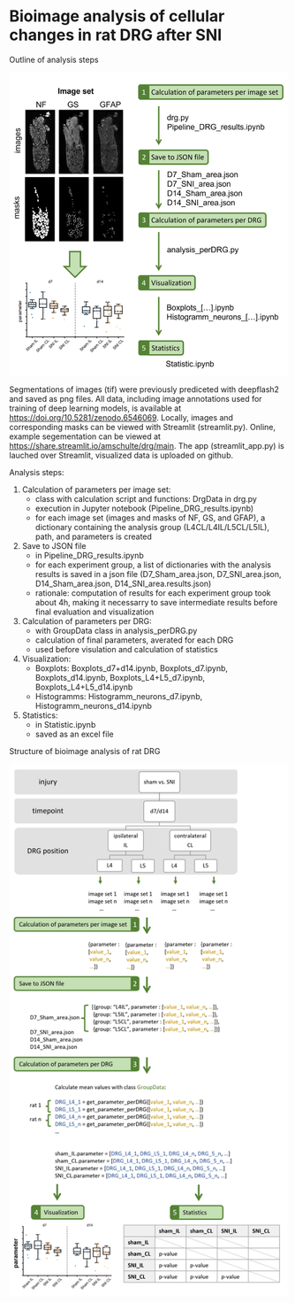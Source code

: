 # Bioimage analysis of cellular changes in rat DRG after SNI
Outline of analysis steps

<a href="url"><img src="https://github.com/AmSchulte/DRG/blob/main/analysis_graph.png" width="600" ></a>


Segmentations of images (tif) were previously prediceted with deepflash2 and saved as png files.
All data, including image annotations used for training of deep learning models, is available at https://doi.org/10.5281/zenodo.6546069.
Locally, images and corresponding masks can be viewed with Streamlit (streamlit.py).
Online, example segementation can be viewed at https://share.streamlit.io/amschulte/drg/main.
The app (streamlit_app.py) is lauched over Streamlit, visualized data is uploaded on github.

Analysis steps:
1. Calculation of parameters per image set:
   - class with calculation script and functions: DrgData in drg.py
   - execution in Jupyter notebook (Pipeline_DRG_results.ipynb)
   - for each image set (images and masks of NF, GS, and GFAP), a dictionary containing the analysis group (L4CL/L4IL/L5CL/L5IL), path, and parameters is created
2. Save to JSON file
   - in Pipeline_DRG_results.ipynb
   - for each experiment group, a list of dictionaries with the analysis results is saved in a json file (D7_Sham_area.json, D7_SNI_area.json, D14_Sham_area.json, D14_SNI_area.results.json)
   - rationale: computation of results for each experiment group took about 4h, making it necessarry to save intermediate results before final evaluation and visualization 
3. Calculation of parameters per DRG:
   - with GroupData class in analysis_perDRG.py
   - calculation of final parameters, averated for each DRG
   - used before visulation and calculation of statistics
4. Visualization:
   - Boxplots: Boxplots_d7+d14.ipynb, Boxplots_d7.ipynb, Boxplots_d14.ipynb, Boxplots_L4+L5_d7.ipynb, Boxplots_L4+L5_d14.ipynb 
   - Histogramms: Histogramm_neurons_d7.ipynb, Histogramm_neurons_d14.ipynb 
5. Statistics:
   - in Statistic.ipynb
   - saved as an excel file


Structure of bioimage analysis of rat DRG

<a href="url"><img src="https://github.com/AmSchulte/DRG/blob/main/analysis_details_graph.png" width="600" ></a>
